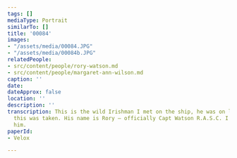 ```yaml
---
tags: []
mediaType: Portrait
similarTo: []
title: '00084'
images:
- "/assets/media/00084.JPG"
- "/assets/media/00084b.JPG"
relatedPeople:
- src/content/people/rory-watson.md
- src/content/people/margaret-ann-wilson.md
caption: ''
date: 
dateApprox: false
location: ''
description: ''
transcription: This is the wild Irishman I met on the ship, he was on leave here when
  this was taken. His name is Rory – officially Capt Watson R.A.S.C. I rather like
  him.
paperId:
- Velox

---
```

